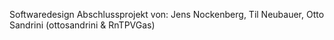 
Softwaredesign Abschlussprojekt von:
Jens Nockenberg, Til Neubauer, Otto Sandrini (ottosandrini & RnTPVGas)
